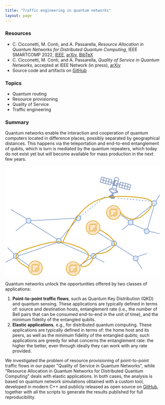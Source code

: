 ```yaml
---
title: "Traffic engineering in quantum networks"
layout: page
---
```


### Resources

- C. Cicconetti, M. Conti, and A. Passarella, _Resource Allocation in Quantum Networks for Distributed Quantum Computing_, IEEE SMARTCOMP 2022, 
[IEEE](https://ieeexplore.ieee.org/document/9820750), [arXiv](https://arxiv.org/abs/2203.06385), [BibTeX](bib/smartcomp2022stateless.bib)
- C. Cicconetti, M. Conti, and A. Passarella, _Quality of Service in Quantum Networks_, accepted at IEEE Network (in press), [arXiv](https://arxiv.org/abs/2204.09538)
- Source code and artifacts on [GitHub](https://github.com/ccicconetti/quantum-routing)

### Topics

- Quantum routing
- Resource provisioning
- Quality of Service
- Traffic engineering

### Summary

Quantum networks enable the interaction and cooperation of quantum computers located in difference places, possibly separated by geographical distances.
This happens via the teleportation and end-to-end entanglement of qubits, which is turn is mediated by the quantum repeaters, which today do not exist yet but will become available for mass production in the next few years.

![](pictures/quantum-internet.png)

Quantum networks unlock the opportunities offered by two classes of applications:

1. **Point-to-point traffic flows**, such as Quantum Key Distribution (QKD) and quantum sensing. These applications are typically defined in terms of: source and destination hosts, entanglement rate (i.e., the number of Bell pairs that can be consumed end-to-end in the unit of time), and the minimum fidelity of the entangled qubits.
2. **Elastic applications**, e.g., for distributed quantum computing. These applications are typically defined in terms of: the home host and its peers, as well as the minimum fidelity of the entangled qubits; such applications are greedy for what concerns the entanglement rate: the higher the better, even through ideally they can work with any rate provided.

We investigated the problem of resource provisioning of point-to-point traffic flows in our paper "Quality of Service in Quantum Networks", while "Resource Allocation in Quantum Networks for Distributed Quantum Computing" deals with elastic applications.
In both cases, the analysis is based on quantum network simulations obtained with a custom tool, developed in modern C++ and publicly released as open source on [GitHub](https://github.com/ccicconetti/quantum-routing), together with all the scripts to generate the results published for full reproducibility.
